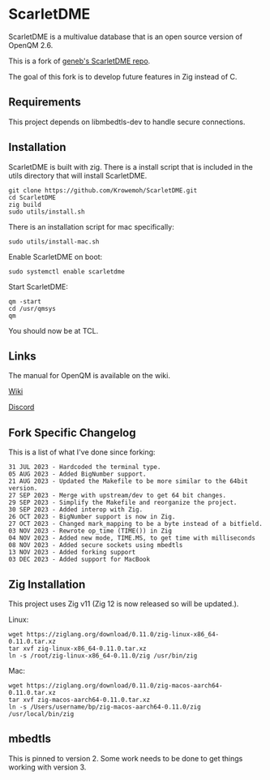 # ScarletDME

ScarletDME is a multivalue database that is an open source version of OpenQM 2.6.

This is a fork of [geneb's ScarletDME repo](https://github.com/geneb/ScarletDME).

The goal of this fork is to develop future features in Zig instead of C.

## Requirements

This project depends on libmbedtls-dev to handle secure connections.

## Installation

ScarletDME is built with zig. There is a install script that is included in the utils directory that will install ScarletDME.

```
git clone https://github.com/Krowemoh/ScarletDME.git
cd ScarletDME
zig build
sudo utils/install.sh
```

There is an installation script for mac specifically:

```
sudo utils/install-mac.sh
```

Enable ScarletDME on boot:

```
sudo systemctl enable scarletdme
```

Start ScarletDME:

```
qm -start
cd /usr/qmsys
qm
```

You should now be at TCL.

## Links

The manual for OpenQM is available on the wiki.

[Wiki](https://scarlet.deltasoft.com/index.php/Documentation)

[Discord](https://discord.gg/H7MPapC2hK)


## Fork Specific Changelog

This is a list of what I've done since forking:

```
31 JUL 2023 - Hardcoded the terminal type.  
05 AUG 2023 - Added BigNumber support.  
21 AUG 2023 - Updated the Makefile to be more similar to the 64bit version.  
27 SEP 2023 - Merge with upstream/dev to get 64 bit changes.
29 SEP 2023 - Simplify the Makefile and reorganize the project.
30 SEP 2023 - Added interop with Zig.
26 OCT 2023 - BigNumber support is now in Zig.
27 OCT 2023 - Changed mark_mapping to be a byte instead of a bitfield.
03 NOV 2023 - Rewrote op_time (TIME()) in Zig
04 NOV 2023 - Added new mode, TIME.MS, to get time with milliseconds
08 NOV 2023 - Added secure sockets using mbedtls
13 NOV 2023 - Added forking support
03 DEC 2023 - Added support for MacBook
```

## Zig Installation

This project uses Zig v11 (Zig 12 is now released so will be updated.).

Linux:

```
wget https://ziglang.org/download/0.11.0/zig-linux-x86_64-0.11.0.tar.xz
tar xvf zig-linux-x86_64-0.11.0.tar.xz
ln -s /root/zig-linux-x86_64-0.11.0/zig /usr/bin/zig
```

Mac:

```
wget https://ziglang.org/download/0.11.0/zig-macos-aarch64-0.11.0.tar.xz
tar xvf zig-macos-aarch64-0.11.0.tar.xz
ln -s /Users/username/bp/zig-macos-aarch64-0.11.0/zig /usr/local/bin/zig
```

## mbedtls

This is pinned to version 2. Some work needs to be done to get things working with version 3.
